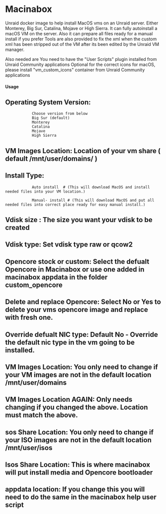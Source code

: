 # Macinabox
Unraid docker image to help install MacOS vms on an Unraid server.
Either Monterey, Big Sur, Catalina, Mojave or High Sierra. 
It can fully autoinstall a macOS VM on the server. Also it can prepare all files ready for a manual install if you prefer
Tools are also provided to fix the xml when the custom xml has been stripped out of the VM after its been edited by the Unraid VM manager.

Also needed are
You need to have the "User Scripts" plugin installed from Unraid Community applications
Optional for the correct icons for macOS, please install  "vm_custom_icons" container from Unraid Community applications
 
#### Usage
## Operating System Version:  
                Choose version from below
				Big Sur (default)
				Monterey
				Catalina
 				Mojave
 				High Sierra
				
## VM Images Location:      Location of your vm share ( default /mnt/user/domains/ )

## Install Type: 		
                Auto install  # (This will download MacOS and install needed files into your VM location.)
 
            	Manual- install # (This will download MacOS and put all needed files into correct place ready for easy manual install.)
 
## Vdisk size :   The size you want your vdisk to be created

## Vdisk type:    Set vdisk type raw or qcow2

## Opencore stock or custom:   Select the defualt Opencore in Macinabox or use one added in macinabox appdata in the folder custom_opencore

## Delete and replace Opencore:  Select No or Yes to delete your vms opencore image and replace with fresh one.

## Override defualt NIC type:  Default No -  Override the default nic type in the vm going to be installed.

## VM Images Location:  You only need to change if your VM images are not in the default location /mnt/user/domains

## VM Images Location AGAIN:  Only needs changing if you changed the above. Location must match the above.

## sos Share Location: You only need to change if your ISO images are not in the default location /mnt/user/isos
				 
## Isos Share Location:  This is where macinabox will put install media and Opencore bootloader
                  
## appdata location:     If you change this you will need to do the same in the macinabox help user script
